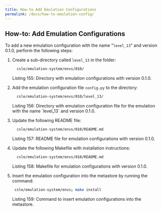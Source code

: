 ```yaml
---
title: How-to Add Emulation Configurations
permalink: /docs/how-to-emulation-config/
---
```


## How-to: Add Emulation Configurations
To add a new emulation configuration with the name "`level_13`" and version 0.1.0, perform the following steps:

1. Create a sub-directory called `level_13` in the folder:
    ```bash
      csle/emulation-system/envs/010/
    ```
   <p class="captionFig">
   Listing 155: Directory with emulation configurations with version 0.1.0.
   </p>
2. Add the emulation configuration file `config.py` to the directory:
    ```bash
      csle/emulation-system/envs/010/level_13/
    ```
   <p class="captionFig">
   Listing 156: Directory with emulation configuration file for the emulation with the name `level_13` and version 0.1.0.
   </p>
3. Update the following README file:
    ```bash
      csle/emulation-system/envs/010/README.md
    ```
   <p class="captionFig">
   Listing 157: README file for emulation configurations with version 0.1.0.
   </p>
4. Update the following Makefile with installation instructions:
    ```bash
      csle/emulation-system/envs/010/README.md
    ```
   <p class="captionFig">
   Listing 158: Makefile for emulation configurations with version 0.1.0.
   </p>
5. Insert the emulation configuration into the metastore by running the command:
     ```bash
      csle/emulation-system/envs; make install
     ```
   <p class="captionFig">
   Listing 159: Command to insert emulation configurations into the metastore.
   </p>
